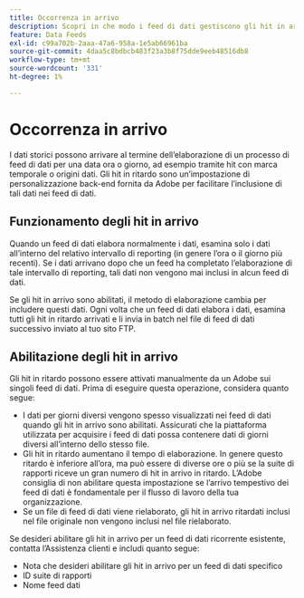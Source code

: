 ```yaml
---
title: Occorrenza in arrivo
description: Scopri in che modo i feed di dati gestiscono gli hit in arrivo.
feature: Data Feeds
exl-id: c99a702b-2aaa-47a6-958a-1e5ab66961ba
source-git-commit: 4daa5c8bdbcb483f23a3b8f75dde9eeb48516db8
workflow-type: tm+mt
source-wordcount: '331'
ht-degree: 1%

---
```


# Occorrenza in arrivo

I dati storici possono arrivare al termine dell’elaborazione di un processo di feed di dati per una data ora o giorno, ad esempio tramite hit con marca temporale o origini dati. Gli hit in ritardo sono un’impostazione di personalizzazione back-end fornita da Adobe per facilitare l’inclusione di tali dati nei feed di dati.

## Funzionamento degli hit in arrivo

Quando un feed di dati elabora normalmente i dati, esamina solo i dati all’interno del relativo intervallo di reporting (in genere l’ora o il giorno più recenti). Se i dati arrivano dopo che un feed ha completato l’elaborazione di tale intervallo di reporting, tali dati non vengono mai inclusi in alcun feed di dati.

Se gli hit in arrivo sono abilitati, il metodo di elaborazione cambia per includere questi dati. Ogni volta che un feed di dati elabora i dati, esamina tutti gli hit in ritardo arrivati e li invia in batch nel file di feed di dati successivo inviato al tuo sito FTP.

## Abilitazione degli hit in arrivo

Gli hit in ritardo possono essere attivati manualmente da un Adobe sui singoli feed di dati. Prima di eseguire questa operazione, considera quanto segue:

* I dati per giorni diversi vengono spesso visualizzati nei feed di dati quando gli hit in arrivo sono abilitati. Assicurati che la piattaforma utilizzata per acquisire i feed di dati possa contenere dati di giorni diversi all’interno dello stesso file.
* Gli hit in ritardo aumentano il tempo di elaborazione. In genere questo ritardo è inferiore all’ora, ma può essere di diverse ore o più se la suite di rapporti riceve un gran numero di hit in arrivo in ritardo. L’Adobe consiglia di non abilitare questa impostazione se l’arrivo tempestivo dei feed di dati è fondamentale per il flusso di lavoro della tua organizzazione.
* Se un file di feed di dati viene rielaborato, gli hit in arrivo ritardati inclusi nel file originale non vengono inclusi nel file rielaborato.

Se desideri abilitare gli hit in arrivo per un feed di dati ricorrente esistente, contatta l’Assistenza clienti e includi quanto segue:

* Nota che desideri abilitare gli hit in arrivo per un feed di dati specifico
* ID suite di rapporti
* Nome feed dati
